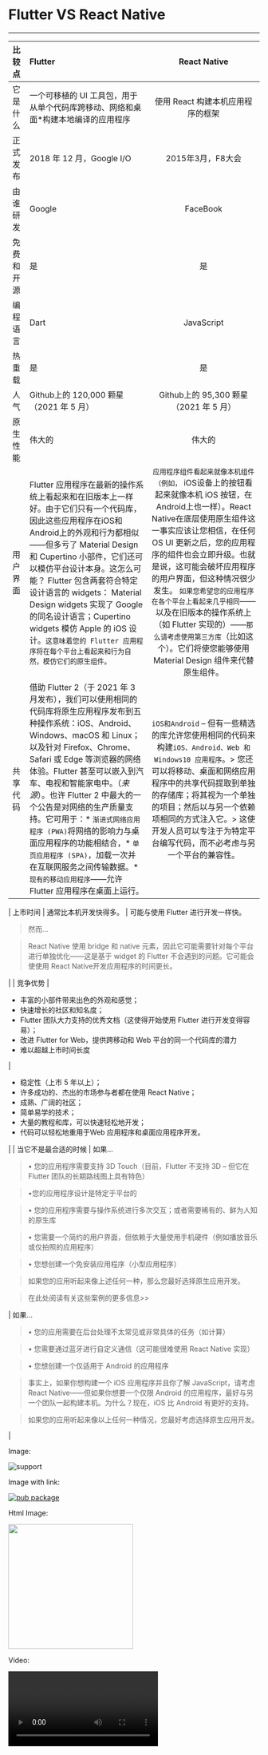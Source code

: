 # Flutter VS React Native

---

| 比较点        | Flutter   |  React Native  |
| :--------  | :-----  | :----:  |
| 它是什么 | 一个可移植的 UI 工具包，用于从单个代码库跨移动、网络和桌面*构建本地编译的应用程序 | 使用 React 构建本机应用程序的框架 |
| 正式发布 | 2018 年 12 月，Google I/O|2015年3月，F8大会|
| 由谁研发     | Google |FaceBook|
| 免费和开源     | 是 |是|
| 编程语言     | Dart |JavaScript|
| 热重载     | 是 |是|
| 人气 | Github上的 120,000 颗星（2021 年 5 月） | Github上的 95,300 颗星（2021 年 5 月） |
| 原生性能 | 伟大的 | 伟大的 |
| 用户界面 | Flutter 应用程序在最新的操作系统上看起来和在旧版本上一样好。由于它们只有一个代码库，因此这些应用程序在iOS和Android上的外观和行为都相似——但多亏了 Material Design 和 Cupertino 小部件，它们还可以模仿平台设计本身。这怎么可能？ Flutter 包含两套符合特定设计语言的 widgets： Material Design widgets 实现了 Google 的同名设计语言；Cupertino widgets 模仿 Apple 的 iOS 设计。`这意味着您的 Flutter 应用程序将在每个平台上看起来和行为自然，模仿它们的原生组件。` |`应用程序组件看起来就像本机组件（例如，` iOS设备上的按钮看起来就像本机 iOS 按钮，在Android上也一样）。React Native在底层使用原生组件这一事实应该让您相信，在任何 OS UI 更新之后，您的应用程序的组件也会立即升级。也就是说，这可能会破坏应用程序的用户界面，但这种情况很少发生。 `如果您希望您的应用程序在各个平台上看起来几乎相同`——以及在旧版本的操作系统上（如 Flutter 实现的）——`那么请考虑使用第三方库`（比如这个）。它们将使您能够使用 Material Design 组件来代替原生组件。|
| 共享代码 | 借助 Flutter 2（于 2021 年 3 月发布），我们可以使用相同的代码库将原生应用程序发布到五种操作系统：iOS、Android、Windows、macOS 和 Linux；以及针对 Firefox、Chrome、Safari 或 Edge 等浏览器的网络体验。Flutter 甚至可以嵌入到汽车、电视和智能家电中。（_来源_）。也许 Flutter 2 中最大的一个公告是对网络的生产质量支持。它可用于：* `渐进式网络应用程序 (PWA)`将网络的影响力与桌面应用程序的功能相结合，* `单页应用程序 (SPA)`，加载一次并在互联网服务之间传输数据。* `现有的移动应用程序`——允许 Flutter 应用程序在桌面上运行。| `iOS和Android` – 但有一些精选的库允许您使用相同的代码来构建`iOS、Android、Web 和 Windows10 应用程序`。> 您还可以将移动、桌面和网络应用程序中的共享代码提取到单独的存储库；将其视为一个单独的项目；然后以与另一个依赖项相同的方式注入它。> 这使开发人员可以专注于为特定平台编写代码，而不必考虑与另一个平台的兼容性。|| 使用此技术制作的热门应用 | 阿里巴巴的闲鱼应用程序、汉密尔顿音乐剧的汉密尔顿应用程序、Google Ads 应用程序、飞利浦 Hue、My BMW | Instagram、Facebook、Facebook 广告、Skype、特斯拉 |

| 上市时间 | 通常比本机开发快得多。 | 可能与使用 Flutter 进行开发一样快。
> 然而…

> React Native 使用 bridge 和 native 元素，因此它可能需要针对每个平台进行单独优化——这是基于 widget 的 Flutter 不会遇到的问题。它可能会使使用 React Native开发应用程序的时间更长。

|
| 竞争优势 |

* 丰富的小部件带来出色的外观和感觉；
* 快速增长的社区和知名度；
* Flutter 团队大力支持的优秀文档（这使得开始使用 Flutter 进行开发变得容易）；
* 改进 Flutter for Web，提供跨移动和 Web 平台的同一个代码库的潜力
* 难以超越上市时间长度

|

* 稳定性（上市 5 年以上）；
* 许多成功的、杰出的市场参与者都在使用 React Native；
* 成熟、广阔的社区；
* 简单易学的技术；
* 大量的教程和库，可以快速轻松地开发；
* 代码可以轻松地重用于Web 应用程序和桌面应用程序开发。

|
| 当它不是最合适的时候 | 如果…

> • 您的应用程序需要支持 3D Touch（目前，Flutter 不支持 3D – 但它在 Flutter 团队的长期路线图上具有特色）

> •您的应用程序设计是特定于平台的

> • 您的应用程序需要与操作系统进行多次交互；或者需要稀有的、鲜为人知的原生库

> • 您需要一个简约的用户界面，但依赖于大量使用手机硬件（例如播放音乐或仅拍照的应用程序）

> • 您想创建一个免安装应用程序（小型应用程序）

> 如果您的应用听起来像上述任何一种，那么您最好选择原生应用开发。

> 在此处阅读有关这些案例的更多信息\>>

| 如果…

> • 您的应用需要在后台处理不太常见或非常具体的任务（如计算）

> • 您需要通过蓝牙进行自定义通信（这可能很难使用 React Native 实现）

> • 您想创建一个仅适用于 Android 的应用程序

> 事实上，如果你想构建一个 iOS 应用程序并且你了解 JavaScript，请考虑 React Native——但如果你想要一个仅限 Android 的应用程序，最好与另一个团队一起构建本机。为什么？现在，iOS 比 Android 有更好的支持。

> 如果您的应用听起来像以上任何一种情况，您最好考虑选择原生应用开发。

|



Image:

![support](https://img.shields.io/badge/platform-flutter%7Cdart%20vm-ff69b4.svg?style=flat-square)

Image with link:

[![pub package](https://img.shields.io/pub/v/markdown_widget.svg)](https://pub.dartlang.org/packages/markdown_widget)

Html Image:

<img width="250" height="250" src="https://raw.githubusercontent.com/dd9913762113/sources/main/test/images/hottopic160228_1.jpg"/>

Video:

<video src="http://commondatastorage.googleapis.com/gtv-videos-bucket/sample/BigBuckBunny.mp4">

